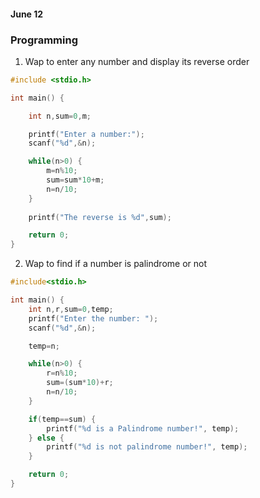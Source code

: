 #### June 12

### Programming 

1. Wap to enter any number and display its reverse order

``` c
#include <stdio.h>

int main() {

    int n,sum=0,m;  

    printf("Enter a number:");    
    scanf("%d",&n);    

    while(n>0) {    
        m=n%10;   
        sum=sum*10+m;     
        n=n/10;    
    }
    
    printf("The reverse is %d",sum);       

    return 0;  
}   
```

2. Wap to find if a number is palindrome or not

```c
#include<stdio.h> 

int main() {    
    int n,r,sum=0,temp;    
    printf("Enter the number: ");    
    scanf("%d",&n);    

    temp=n;   

    while(n>0) {    
        r=n%10;    
        sum=(sum*10)+r;    
        n=n/10;    
    }

    if(temp==sum) {
        printf("%d is a Palindrome number!", temp);    
    } else {
        printf("%d is not palindrome number!", temp);   
    }    

    return 0;  
}   
```